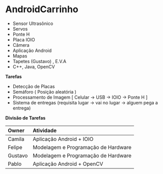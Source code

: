 # AndroidCarrinho

* Sensor Ultrasônico
* Servos
* Ponte H
* Placa IOIO
* Câmera
* Aplicação Android
* Mapas
* Tapetes (Gustavo) , E.V.A
* C++, Java, OpenCV


**Tarefas**
* Detecção de Placas
* Semáforo ( Posição aleatória )
* Processamento de Imagem [ Celular -> USB -> IOIO -> Ponte H ]
* Sistema de entregas (requisita lugar -> vai no lugar -> alguem pega a entrega)

**Divisão de Tarefas**

| Owner     | Atividade     | 
| :------------- | :------------- |
|Camila |Aplicação Android + IOIO |
|Felipe |Modelagem e Programação de Hardware|
|Gustavo|Modelagem e Programação de Hardware|
|Pablo|Aplicação Android + OpenCV|
